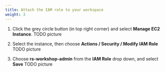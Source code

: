 ```yaml
---
title: Attach the IAM role to your workspace
weight: 3
---
```


1. Click the grey circle button (in top right corner) and select **Manage EC2 Instance**.
TODO picture

2. Select the instance, then choose **Actions / Security / Modify IAM Role**
TODO picture

3. Choose **rs-workshop-admin** from the **IAM Role** drop down, and select **Save**
TODO picture
